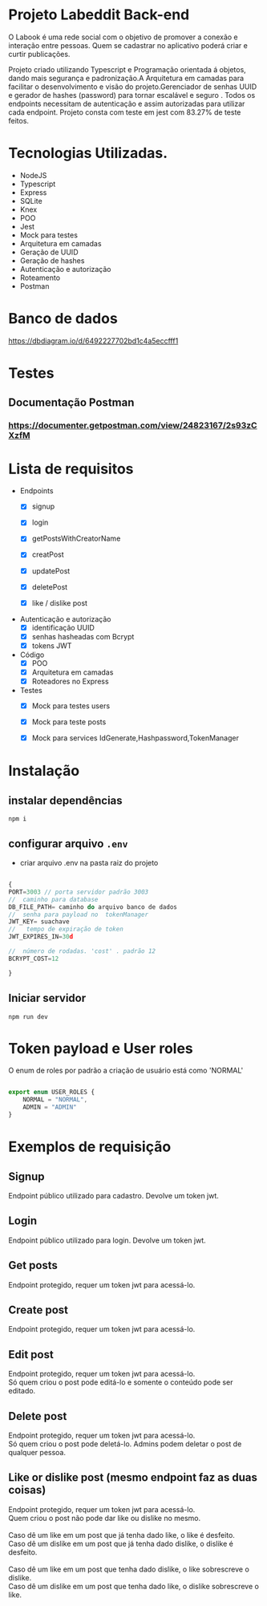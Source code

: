 

# Projeto Labeddit Back-end
O Labook é uma rede social com o objetivo de promover a conexão e interação entre pessoas. Quem se cadastrar no aplicativo poderá criar e curtir publicações.

Projeto criado utilizando Typescript e Programação orientada á objetos, dando mais segurança e padronização.A Arquitetura em camadas para facilitar  o desenvolvimento e visão do projeto.Gerenciador de senhas UUID e gerador de hashes (password) para tornar escalável e seguro . Todos os endpoints necessitam de autenticação  e assim autorizadas para utilizar cada endpoint.  Projeto consta com teste em jest com 83.27% de teste feitos.

# Tecnologias Utilizadas.
- NodeJS
- Typescript
- Express
- SQLite
- Knex
- POO
- Jest
- Mock para testes
- Arquitetura em camadas
- Geração de UUID
- Geração de hashes
- Autenticação e autorização
- Roteamento
- Postman

# Banco de dados

https://dbdiagram.io/d/6492227702bd1c4a5eccfff1

# Testes 


## Documentação Postman 
### https://documenter.getpostman.com/view/24823167/2s93zCXzfM
# Lista de requisitos

- Endpoints
    - [x]  signup
    - [x]  login
    - [x]  getPostsWithCreatorName
    - [x]  creatPost
    - [x]  updatePost
    - [x]  deletePost
    - [x]  like / dislike post
   

- Autenticação e autorização
    - [x]  identificação UUID
    - [x]  senhas hasheadas com Bcrypt
    - [x]  tokens JWT
 
 - Código
    - [x]  POO
    - [x]  Arquitetura em camadas
    - [x]  Roteadores no Express
 - Testes 
    - [x] Mock para testes users
    - [x] Mock para teste posts
    - [x] Mock para services IdGenerate,Hashpassword,TokenManager


# Instalação 
## instalar dependências
```
npm i 
```



## configurar arquivo `.env`
 - criar arquivo .env na pasta raiz do projeto
```typescript

{ 
PORT=3003 // porta servidor padrão 3003
//  caminho para database
DB_FILE_PATH= caminho do arquivo banco de dados
//  senha para payload no  tokenManager
JWT_KEY= suachave
//   tempo de expiração de token 
JWT_EXPIRES_IN=30d

//  número de rodadas. 'cost' . padrão 12
BCRYPT_COST=12

}
```
## Iniciar servidor
```
npm run dev 
```

# Token payload e User roles
O enum de roles  por padrão a criação de usuário está como 'NORMAL'
```typescript

export enum USER_ROLES {
    NORMAL = "NORMAL",
    ADMIN = "ADMIN"
}


```

# Exemplos de requisição

## Signup
Endpoint público utilizado para cadastro. Devolve um token jwt.


## Login
Endpoint público utilizado para login. Devolve um token jwt.


## Get posts
Endpoint protegido, requer um token jwt para acessá-lo.


## Create post
Endpoint protegido, requer um token jwt para acessá-lo.


## Edit post
Endpoint protegido, requer um token jwt para acessá-lo.<br>
Só quem criou o post pode editá-lo e somente o conteúdo pode ser editado.


## Delete post
Endpoint protegido, requer um token jwt para acessá-lo.<br>
Só quem criou o post pode deletá-lo. Admins podem deletar o post de qualquer pessoa.

## Like or dislike post (mesmo endpoint faz as duas coisas)

Endpoint protegido, requer um token jwt para acessá-lo.<br>
Quem criou o post não pode dar like ou dislike no mesmo.<br><br>
Caso dê um like em um post que já tenha dado like, o like é desfeito.<br>
Caso dê um dislike em um post que já tenha dado dislike, o dislike é desfeito.<br><br>
Caso dê um like em um post que tenha dado dislike, o like sobrescreve o dislike.<br>
Caso dê um dislike em um post que tenha dado like, o dislike sobrescreve o like.


